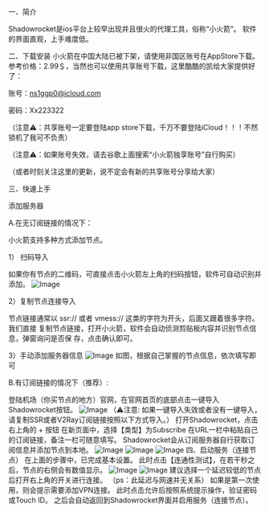 一、简介

Shadowrocket是ios平台上较早出现并且很火的代理工具，俗称“小火箭”。
软件的界面直观，上手难度低。

二、下载安装
小火箭在中国大陆已被下架，请使用非国区账号在AppStore下载。
参考价格：2.99＄，当然也可以使用共享账号下载，这里酷酷的凯给大家提供好了：

账号：ns1ggp0@icloud.com

密码：Xx223322

（注意⚠️：共享账号一定要登陆app store下载，千万不要登陆iCloud！！！不然锁机了我可不负责）

（注意⚠️：如果账号失效，请去谷歌上面搜索“小火箭独享账号”自行购买）

（或者时刻关注这里的更新，说不定会有新的共享账号分享给大家）

三、快速上手

添加服务器
    
A.在无订阅链接的情况下：

小火箭支持多种方式添加节点。

1） 扫码导入

如果你有节点的二维码，可直接点击小火箭左上角的扫码按钮，软件可自动识别并添加。
![Image](https://raw.githubusercontent.com/zhufengshaonian/Shadowrocket-course/main/01.PNG)

2）复制节点连接导入

节点链接通常以 ssr:// 或者 vmess:// 这类的字符为开头，后面又跟着很多字符。我们直接
复制节点链接，打开小火箭，软件会自动侦测剪贴板内容并识别节点信息，弹窗询问是否保
存，点击确认即可。

3）手动添加服务器信息
![Image](https://raw.githubusercontent.com/zhufengshaonian/Shadowrocket-course/main/02.PNG)
如图，根据自己掌握的节点信息，依次填写即可

B.有订阅链接的情况下（推荐）:

登陆机场（你买节点的地方）官网，在官网首页的底部点击一键导入Shadowrocket按钮。
![Image](https://raw.githubusercontent.com/zhufengshaonian/Shadowrocket-course/main/03.PNG)
（⚠️注意: 如果一键导入失效或者没有一键导入，请复制SSR或者V2Ray订阅链接按照以下方式导入。）
打开Shadowrocket，点击右上角的 + 按钮
在新页面中，选择【类型】为Subscribe
在URL一栏中粘贴自己的订阅链接，备注一栏可随意填写。
Shadowrocket会从订阅服务器自行获取订阅信息并添加节点到本地。
![Image](https://raw.githubusercontent.com/zhufengshaonian/Shadowrocket-course/main/04.PNG)
![Image](https://raw.githubusercontent.com/zhufengshaonian/Shadowrocket-course/main/05.PNG)
![Image](https://raw.githubusercontent.com/zhufengshaonian/Shadowrocket-course/main/06.PNG)
四、启动服务（连接节点）
在上面的步骤中，已完成基本设置。
此时点击【连通性测试】，在若干秒之后，节点的右侧会有数值显示。
![Image](https://raw.githubusercontent.com/zhufengshaonian/Shadowrocket-course/main/07.PNG)
![Image](https://raw.githubusercontent.com/zhufengshaonian/Shadowrocket-course/main/08.PNG)
建议选择一个延迟较低的节点后打开右上角的开关进行连接。
（ps：此延迟与网速并无关系）
如果是第一次使用，则会提示需要添加VPN连接。
此时点击允许后按照系统提示操作，验证密码或Touch ID。
之后会自动返回到Shadowrocket界面并启用服务（连接节点）。
